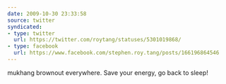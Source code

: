 ```yaml
---
date: 2009-10-30 23:33:58
source: twitter
syndicated:
- type: twitter
  url: https://twitter.com/roytang/statuses/5301019868/
- type: facebook
  url: https://www.facebook.com/stephen.roy.tang/posts/166196864546
---
```


mukhang brownout everywhere. Save your energy, go back to sleep!